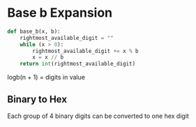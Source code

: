 # Base b Expansion
```python
def base_b(x, b):
    rightmost_available_digit = ""
    while (x > 0):
        rightmost_available_digit += x % b
        x = x // b
    return int(rightmost_available_digit)
```
logb(n + 1) = digits in value

## Binary to Hex
Each group of 4 binary digits can be converted to one hex digit
